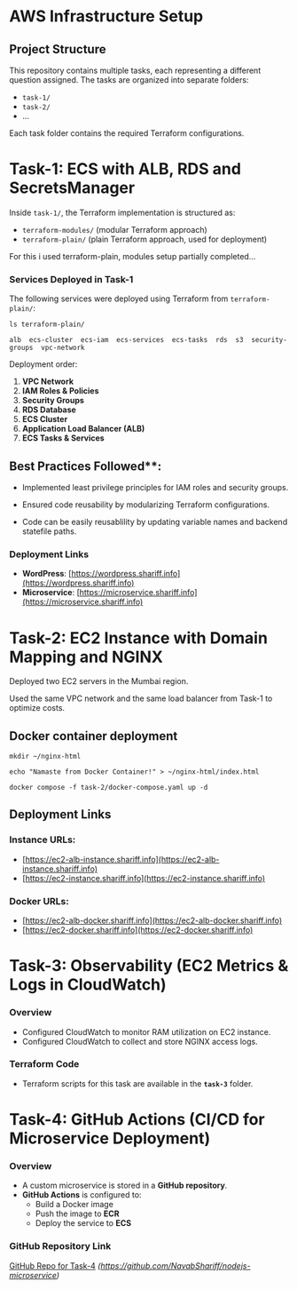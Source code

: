 # AWS Infrastructure Setup

## Project Structure
This repository contains multiple tasks, each representing a different question assigned. The tasks are organized into separate folders:
- `task-1/`
- `task-2/`
- ...

Each task folder contains the required Terraform configurations.

# Task-1: ECS with ALB, RDS and SecretsManager
Inside `task-1/`, the Terraform implementation is structured as:

- `terraform-modules/` (modular Terraform approach)
- `terraform-plain/` (plain Terraform approach, used for deployment)

For this i used terraform-plain, modules setup partially completed...

### **Services Deployed in Task-1**

The following services were deployed using Terraform from `terraform-plain/`:
```
ls terraform-plain/

alb  ecs-cluster  ecs-iam  ecs-services  ecs-tasks  rds  s3  security-groups  vpc-network

```
Deployment order:
1. **VPC Network**
2. **IAM Roles & Policies**
3. **Security Groups**
4. **RDS Database**
5. **ECS Cluster**
6. **Application Load Balancer (ALB)**
7. **ECS Tasks & Services**

## Best Practices Followed**:

* Implemented least privilege principles for IAM roles and security groups.
 
* Ensured code reusability by modularizing Terraform configurations.
 
* Code can be easily reusablility by updating variable names and backend statefile paths.

### **Deployment Links**
- **WordPress**: [https://wordpress.shariff.info](https://wordpress.shariff.info)
- **Microservice**: [https://microservice.shariff.info](https://microservice.shariff.info)

# Task-2: EC2 Instance with Domain Mapping and NGINX

Deployed two EC2 servers in the Mumbai region.

Used the same VPC network and the same load balancer from Task-1 to optimize costs.

## **Docker container deployment**
```
mkdir ~/nginx-html
```
```
echo "Namaste from Docker Container!" > ~/nginx-html/index.html 
```

```
docker compose -f task-2/docker-compose.yaml up -d
```

## **Deployment Links**

### **Instance URLs:**
- [https://ec2-alb-instance.shariff.info](https://ec2-alb-instance.shariff.info)
- [https://ec2-instance.shariff.info](https://ec2-instance.shariff.info)

### **Docker URLs:**
- [https://ec2-alb-docker.shariff.info](https://ec2-alb-docker.shariff.info)
- [https://ec2-docker.shariff.info](https://ec2-docker.shariff.info)

 
# Task-3: Observability (EC2 Metrics & Logs in CloudWatch)

### **Overview**  
- Configured CloudWatch to monitor RAM utilization on EC2 instance.  
- Configured CloudWatch to collect and store NGINX access logs.  

### **Terraform Code**  
- Terraform scripts for this task are available in the **`task-3`** folder.  


# Task-4: GitHub Actions (CI/CD for Microservice Deployment)

### **Overview**  
- A custom microservice is stored in a **GitHub repository**.  
- **GitHub Actions** is configured to:  
  - Build a Docker image  
  - Push the image to **ECR**  
  - Deploy the service to **ECS**  

### **GitHub Repository Link**  

[GitHub Repo for Task-4](#) *(https://github.com/NavabShariff/nodejs-microservice)*  
